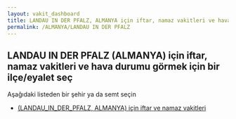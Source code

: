 ```yaml
---
layout: vakit_dashboard
title: LANDAU IN DER PFALZ, ALMANYA için iftar, namaz vakitleri ve hava durumu - ilçe/eyalet seç
permalink: /ALMANYA/LANDAU IN DER PFALZ
---
```


## LANDAU IN DER PFALZ (ALMANYA) için iftar, namaz vakitleri ve hava durumu  görmek için bir ilçe/eyalet seç

Aşağıdaki listeden bir şehir ya da semt seçin

* [ (LANDAU_IN_DER_PFALZ, ALMANYA) için iftar ve namaz vakitleri](/ALMANYA/LANDAU_IN_DER_PFALZ/)

<script type="text/javascript">
  var GLOBAL_COUNTRY = 'ALMANYA';
  var GLOBAL_CITY = 'LANDAU IN DER PFALZ';
  var GLOBAL_STATE = 'LANDAU IN DER PFALZ';
</script>
